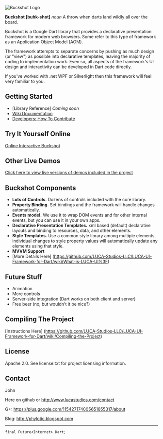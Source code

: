 ![Buckshot Logo](http://www.lucastudios.com/img/lucaui_logo_candidate2.png)

**Buckshot [buhk-shot]** *noun* A throw when darts land wildly all over the board.

Buckshot is a Google Dart library that provides a declarative presentation framework for modern web browsers.  Some refer to this type of framework as an Application Object Model (AOM).

The framework attempts to separate concerns by pushing as much design (or "view") as possible into declarative templates, leaving the majority of coding to implementation work.
Even so, all aspects of the framework's UI design and interactivity can be developed in Dart code directly.

If you've worked with .net WPF or Silverlight then this framework will feel very familiar to you.

## Getting Started
* [Library Reference] *Coming soon*
* [Wiki Documentation](https://github.com/LUCA-Studios-LLC/LUCA-UI-Framework-for-Dart/wiki/_pages)
* [Developers: How To Contribute](https://github.com/LUCA-Studios-LLC/LUCA-UI-Framework-for-Dart/wiki/How-To-Contribute)

## Try It Yourself Online
[Online Interactive Buckshot](http://www.lucastudios.com/trybuckshot)

## Other Live Demos
[Click here to view live versions of demos included in the project](http://www.lucastudios.com/demos/)

## Buckshot Components
* **Lots of Controls.**  Dozens of controls included with the core library. 
* **Property Binding.**  Set bindings and the framework will handle changes automatically.
* **Events model.** We use it to wrap DOM events and for other internal events, but you can use it in your own apps.
* **Declarative Presentation Templates.** xml based (default) declarative layouts and binding to resources, data, and other elements.
* **Style Templates.**  Use a common style library among multiple elements.  Individual changes to style property values will automatically update any elements using that style.
* **MVVM Support**
* [More Details Here] (https://github.com/LUCA-Studios-LLC/LUCA-UI-Framework-for-Dart/wiki/What-is-LUCA-UI%3F)

## Future Stuff
* Animation
* More controls
* Server-side integration (Dart works on both client and server)
* Free beer (no, but wouldn't it be nice?)

## Compiling The Project
[Instructions Here] (https://github.com/LUCA-Studios-LLC/LUCA-UI-Framework-for-Dart/wiki/Compiling-the-Project)

## License
Apache 2.0. See license.txt for project licensing information.

## Contact

John

Here on github or http://www.lucastudios.com/contact

G+: https://plus.google.com/115427174005651655317/about

Blog: http://phylotic.blogspot.com

---------------------------------------------
	final Future<Internet> Dart;
